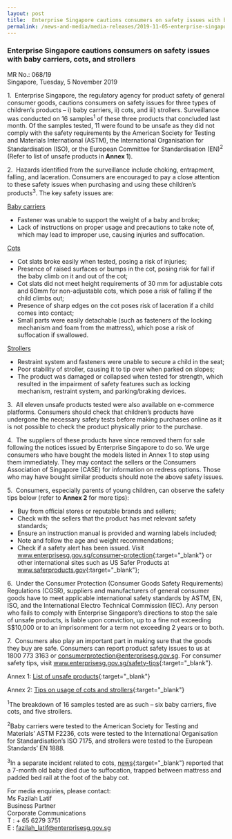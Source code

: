 ```yaml
---
layout: post
title:  Enterprise Singapore cautions consumers on safety issues with baby carriers, cots, and strollers
permalink: /news-and-media/media-releases/2019-11-05-enterprise-singapore-cautions-consumers-on-safety-issues-with-baby-carriers-cots-and-strollers
---
```

### Enterprise Singapore cautions consumers on safety issues with baby carriers, cots, and strollers

MR No.: 068/19<br>
Singapore, Tuesday, 5 November 2019

1\.&nbsp; Enterprise Singapore, the regulatory agency for product safety of general consumer goods, cautions consumers on safety issues for three types of children’s products – i) baby carriers, ii) cots, and iii) strollers. Surveillance was conducted on 16 samples<sup>1</sup> of these three products that concluded last month. Of the samples tested, 11 were found to be unsafe as they did not comply with the safety requirements by the American Society for Testing and Materials International (ASTM), the International Organisation for Standardisation (ISO), or the European Committee for Standardisation (EN)<sup>2</sup> (Refer to list of unsafe products in **Annex 1**).

2\.&nbsp; Hazards identified from the surveillance include choking, entrapment, falling, and laceration. Consumers are encouraged to pay a close attention to these safety issues when purchasing and using these children’s products<sup>3</sup>. The key safety issues are:

<ins>Baby carriers</ins>
   
* Fastener was unable to support the weight of a baby and broke;
* Lack of instructions on proper usage and precautions to take note of, which may lead to improper use, causing injuries and suffocation.

<ins>Cots</ins>

* Cot slats broke easily when tested, posing a risk of injuries;
* Presence of raised surfaces or bumps in the cot, posing risk for fall if the baby climb on it and out of the cot;
* Cot slats did not meet height requirements of 30 mm for adjustable cots and 60mm for non-adjustable cots, which pose a risk of falling if the child climbs out;
* Presence of sharp edges on the cot poses risk of laceration if a child comes into contact;
* Small parts were easily detachable (such as fasteners of the locking mechanism and foam from the mattress), which pose a risk of suffocation if swallowed.

<ins>Strollers</ins>

* Restraint system and fasteners were unable to secure a child in the seat;
* Poor stability of stroller, causing it to tip over when parked on slopes;
* The product was damaged or collapsed when tested for strength, which resulted in the impairment of safety features such as locking mechanism, restraint system, and parking/braking devices.

3\.&nbsp; All eleven unsafe products tested were also available on e-commerce platforms. Consumers should check that children’s products have undergone the necessary safety tests before making purchases online as it is not possible to check the product physically prior to the purchase.

4\.&nbsp; The suppliers of these products have since removed them for sale following the notices issued by Enterprise Singapore to do so. We urge consumers who have bought the models listed in Annex 1 to stop using them immediately. They may contact the sellers or the Consumers Association of Singapore (CASE) for information on redress options. Those who may have bought similar products should note the above safety issues.

5\.&nbsp; Consumers, especially parents of young children, can observe the safety tips below (refer to **Annex 2** for more tips):

* Buy from official stores or reputable brands and sellers;
* Check with the sellers that the product has met relevant safety standards;
* Ensure an instruction manual is provided and warning labels included;
* Note and follow the age and weight recommendations;
* Check if a safety alert has been issued. Visit <a href="https://www.enterprisesg.gov.sg/consumer-protection">www.enterprisesg.gov.sg/consumer-protection</a>{:target="_blank"} or other international sites such as US Safer Products at <a href="https://www.saferproducts.gov/">www.saferproducts.gov</a>{:target="_blank"};

6\.&nbsp; Under the Consumer Protection (Consumer Goods Safety Requirements) Regulations (CGSR), suppliers and manufacturers of general consumer goods have to meet applicable international safety standards by ASTM, EN, ISO, and the International Electro Technical Commission (IEC). Any person who fails to comply with Enterprise Singapore’s directions to stop the sale of unsafe products, is liable upon conviction, up to a fine not exceeding S$10,000 or to an imprisonment for a term not exceeding 2 years or to both.

7\.&nbsp; Consumers also play an important part in making sure that the goods they buy are safe. Consumers can report product safety issues to us at 1800 773 3163 or <consumerprotection@enterprisesg.gov.sg>. For consumer safety tips, visit <a href="https://www.enterprisesg.gov.sg/safety-tips">www.enterprisesg.gov.sg/safety-tips</a>{:target="_blank"}.

Annex 1: [List of unsafe products](/news-and-media/media-releases/2019-11-05-annex-1-list-of-unsafe-products.pdf){:target="_blank"}

Annex 2: [Tips on usage of cots and strollers](/news-and-media/media-releases/2019-11-05-annex-2-tips-on-usage-of-cots-and-strollers.pdf){:target="_blank"}

<sup>1</sup>The breakdown of 16 samples tested are as such – six baby carriers, five cots, and five strollers.

<sup>2</sup>Baby carriers were tested to the American Society for Testing and Materials’ ASTM F2236, cots were tested to the International Organisation for Standardisation’s ISO 7175, and strollers were tested to the European Standards’ EN 1888.

<sup>3</sup>In a separate incident related to cots, [news](https://www.channelnewsasia.com/news/singapore/baby-dies-suffocation-trapped-mattress-bed-rail-safe-sleep-11978498){:target="_blank"} reported that a 7-month old baby died due to suffocation, trapped between mattress and padded bed rail at the foot of the baby cot.

For media enquiries, please contact:<br>
Ms Fazilah Latif<br>
Business Partner<br>
Corporate Communications<br>
T : + 65 6279 3751<br>
E : fazilah_latif@enterprisesg.gov.sg
